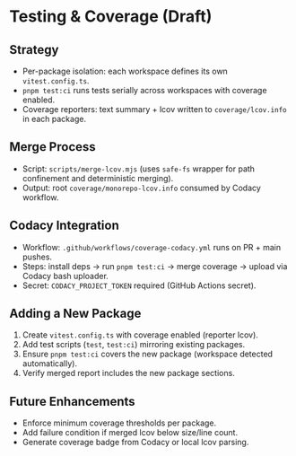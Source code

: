 # Testing & Coverage (Draft)

## Strategy

- Per-package isolation: each workspace defines its own `vitest.config.ts`.
- `pnpm test:ci` runs tests serially across workspaces with coverage enabled.
- Coverage reporters: text summary + lcov written to `coverage/lcov.info` in each package.

## Merge Process

- Script: `scripts/merge-lcov.mjs` (uses `safe-fs` wrapper for path confinement and deterministic merging).
- Output: root `coverage/monorepo-lcov.info` consumed by Codacy workflow.

## Codacy Integration

- Workflow: `.github/workflows/coverage-codacy.yml` runs on PR + main pushes.
- Steps: install deps → run `pnpm test:ci` → merge coverage → upload via Codacy bash uploader.
- Secret: `CODACY_PROJECT_TOKEN` required (GitHub Actions secret).

## Adding a New Package

1. Create `vitest.config.ts` with coverage enabled (reporter lcov).
2. Add test scripts (`test`, `test:ci`) mirroring existing packages.
3. Ensure `pnpm test:ci` covers the new package (workspace detected automatically).
4. Verify merged report includes the new package sections.

## Future Enhancements

- Enforce minimum coverage thresholds per package.
- Add failure condition if merged lcov below size/line count.
- Generate coverage badge from Codacy or local lcov parsing.

